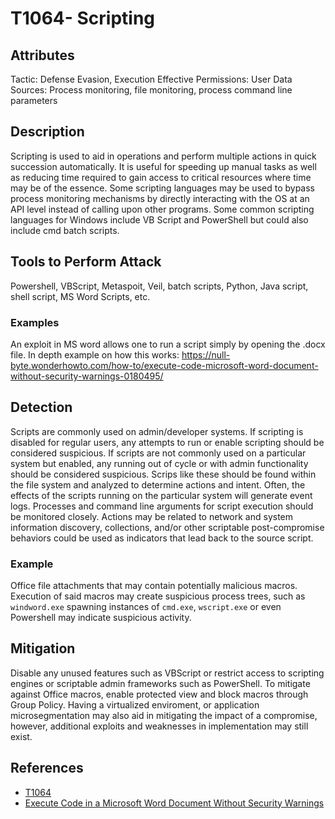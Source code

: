 # T1064- Scripting

## Attributes

Tactic: Defense Evasion, Execution
Effective Permissions: User
Data Sources: Process monitoring, file monitoring, process command line parameters

## Description

Scripting is used to aid in operations and perform multiple actions in quick succession automatically. It is useful for speeding up manual tasks as well as reducing time required to gain access to critical resources where time may be of the essence. Some scripting languages may be used to bypass process monitoring mechanisms by directly interacting with the OS at an API level instead of calling upon other programs. Some common scripting languages for Windows include VB Script and PowerShell but could also include cmd batch scripts.

## Tools to Perform Attack

Powershell, VBScript, Metaspoit, Veil, batch scripts, Python, Java script, shell script, MS Word Scripts, etc.

### Examples

An exploit in MS word allows one to run a script simply by opening the .docx file.
In depth example on how this works:
https://null-byte.wonderhowto.com/how-to/execute-code-microsoft-word-document-without-security-warnings-0180495/

## Detection

Scripts are commonly used on admin/developer systems. If scripting is disabled for regular users, any attempts to run or enable scripting should be considered suspicious. If scripts are not commonly used on a particular system but enabled, any running out of cycle or with admin functionality should be considered suspicious. Scrips like these should be found within the file system and analyzed to determine actions and intent. 
Often, the effects of the scripts running on the particular system will generate event logs. Processes and command line arguments for script execution should be monitored closely. Actions may be related to network and system information discovery, collections, and/or other scriptable post-compromise behaviors could be used as indicators that lead back to the source script.

### Example

Office file attachments that may contain potentially malicious macros. Execution of said macros may create suspicious process trees, such as `windword.exe` spawning instances of `cmd.exe`, `wscript.exe` or even Powershell may indicate suspicious activity.

## Mitigation

Disable any unused features such as VBScript or restrict access to scripting engines or scriptable admin frameworks such as PowerShell.
To mitigate against Office macros, enable protected view and block macros through Group Policy. Having a virtualized enviroment, or application microsegmentation may also aid in mitigating the impact of a compromise, however, additional exploits and weaknesses in implementation may still exist.

## References

- [T1064](https://attack.mitre.org/techniques/T1064/)
- [Execute Code in a Microsoft Word Document Without Security Warnings](https://null-byte.wonderhowto.com/how-to/execute-code-microsoft-word-document-without-security-warnings-0180495/)
